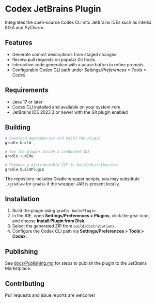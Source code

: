 # Codex JetBrains Plugin

Integrates the open-source Codex CLI into JetBrains IDEs such as IntelliJ IDEA and PyCharm.

## Features

- Generate commit descriptions from staged changes
- Review pull requests on popular Git hosts
- Interactive code generation with a pause button to refine prompts
- Configurable Codex CLI path under *Settings/Preferences > Tools > Codex*

## Requirements

- Java 17 or later
- Codex CLI installed and available on your system `PATH`
- JetBrains IDE 2023.3 or newer with the Git plugin enabled

## Building

```bash
# Download dependencies and build the plugin
gradle build

# Run the plugin inside a sandboxed IDE
gradle runIde

# Produce a distributable ZIP in build/distributions
gradle buildPlugin
```

The repository includes Gradle wrapper scripts; you may substitute `./gradlew` for `gradle` if the wrapper JAR is present locally.

## Installation

1. Build the plugin using `gradle buildPlugin`.
2. In the IDE, open **Settings/Preferences > Plugins**, click the gear icon, and choose **Install Plugin from Disk**.
3. Select the generated ZIP from `build/distributions`.
4. Configure the Codex CLI path via **Settings/Preferences > Tools > Codex**.

## Publishing

See [docs/Publishing.md](docs/Publishing.md) for steps to publish the plugin to the JetBrains Marketplace.

## Contributing

Pull requests and issue reports are welcome!

